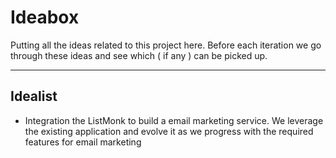 # Ideabox

Putting all the ideas related to this project here. Before each iteration we go through these ideas and see which ( if any ) can be picked up.

---

## Idealist

- Integration the ListMonk to build a email marketing service. We leverage the existing application and evolve it as we progress with the required features for email marketing
